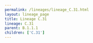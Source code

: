 ```yaml
---
permalink: /lineages/lineage_C.31.html
layout: lineage_page
title: Lineage C.31
lineage: C.31
parent: B.1.1.1
children: ['C.31']
---
```

